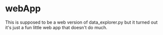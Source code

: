 # webApp
This is supposed to be a web version of data_explorer.py but it turned out it's just a fun little web app that doesn't do much.
